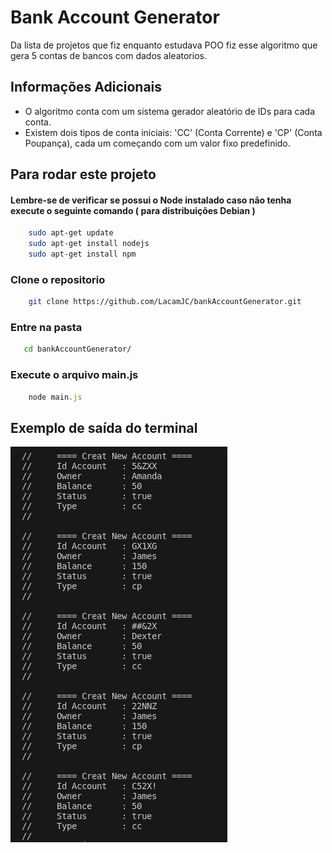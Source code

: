 # Bank Account Generator 

Da lista de projetos que fiz enquanto estudava POO fiz esse algoritmo que gera 5 contas de bancos com dados aleatorios.

## Informações Adicionais
- O algoritmo conta com um sistema gerador aleatório de IDs para cada conta.
- Existem dois tipos de conta iniciais: 'CC' (Conta Corrente) e 'CP' (Conta Poupança), cada um começando com um valor fixo predefinido.

##  Para rodar este projeto 
#### Lembre-se de verificar se possui o Node instalado caso não tenha execute o seguinte comando ( para distribuições Debian )
```bash
    sudo apt-get update
    sudo apt-get install nodejs
    sudo apt-get install npm
```
### Clone o repositorio 
```bash
    git clone https://github.com/LacamJC/bankAccountGenerator.git
```

### Entre na pasta 
```bash
   cd bankAccountGenerator/
```
### Execute o arquivo main.js
```javascript
    node main.js
```


## Exemplo de saída do terminal

![Print de um exemplo da saida do terminal após executar o main.js](screenshots/01.png)